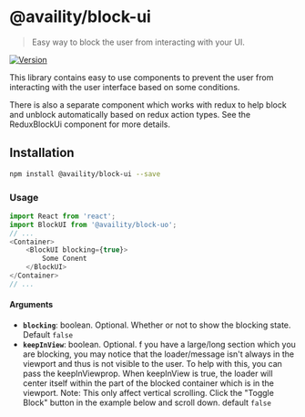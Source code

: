 # @availity/block-ui

> Easy way to block the user from interacting with your UI.

[![Version](https://img.shields.io/npm/v/@availity/block-ui.svg?style=for-the-badge)](https://www.npmjs.com/package/@availity/block-ui)

This library contains easy to use components to prevent the user from interacting with the user interface based on some conditions.

There is also a separate component which works with redux to help block and unblock automatically based on redux action types. See the ReduxBlockUi component for more details.

## Installation

```bash
npm install @availity/block-ui --save
```

### Usage

```javascript
import React from 'react';
import BlockUI from '@availity/block-uo';
// ...
<Container>
    <BlockUI blocking={true}>
        Some Conent
    </BlockUI>
</Container>
// ...
```

#### Arguments

- **`blocking`**: boolean. Optional. Whether or not to show the blocking state. Default `false`
- **`keepInView`**: boolean. Optional. f you have a large/long section which you are blocking, you may notice that the loader/message isn't always in the viewport and thus is not visible to the user. To help with this, you can pass the keepInViewprop. When keepInView is true, the loader will center itself within the part of the blocked container which is in the viewport. Note: This only affect vertical scrolling. Click the "Toggle Block" button in the example below and scroll down. default `false`
